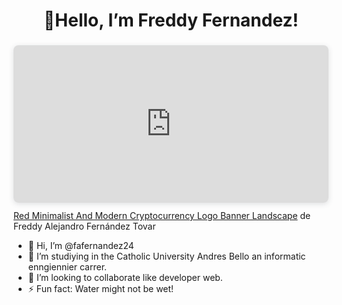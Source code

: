 <h1 align = "center" > 👋Hello, I’m Freddy Fernandez! </h1>

<div style="position: relative; width: 100%; height: 0; padding-top: 50.0000%;
 padding-bottom: 0; box-shadow: 0 2px 8px 0 rgba(63,69,81,0.16); margin-top: 1.6em; margin-bottom: 0.9em; overflow: hidden;
 border-radius: 8px; will-change: transform;">
  <iframe loading="lazy" style="position: absolute; width: 100%; height: 100%; top: 0; left: 0; border: none; padding: 0;margin: 0;"
    src="https:&#x2F;&#x2F;www.canva.com&#x2F;design&#x2F;DAGDnL0QfdY&#x2F;yomCZ4wNZsDcjmcwlQ7G5g&#x2F;view?embed" allowfullscreen="allowfullscreen" allow="fullscreen">
  </iframe>
</div>
<a href="https:&#x2F;&#x2F;www.canva.com&#x2F;design&#x2F;DAGDnL0QfdY&#x2F;yomCZ4wNZsDcjmcwlQ7G5g&#x2F;view?utm_content=DAGDnL0QfdY&amp;utm_campaign=designshare&amp;utm_medium=embeds&amp;utm_source=link" target="_blank" rel="noopener">Red Minimalist And Modern Cryptocurrency Logo Banner Landscape</a> de Freddy Alejandro Fernández Tovar

- 👋 Hi, I’m @fafernandez24
- 👀 I’m studiying in the Catholic University Andres Bello an informatic enngiennier carrer.
- 💞️ I’m looking to collaborate like developer web.
- ⚡ Fun fact: Water might not be wet!

<!---
fafernandez24/fafernandez24 is a ✨ special ✨ repository because its `README.md` (this file) appears on your GitHub profile.
You can click the Preview link to take a look at your changes.
--->
